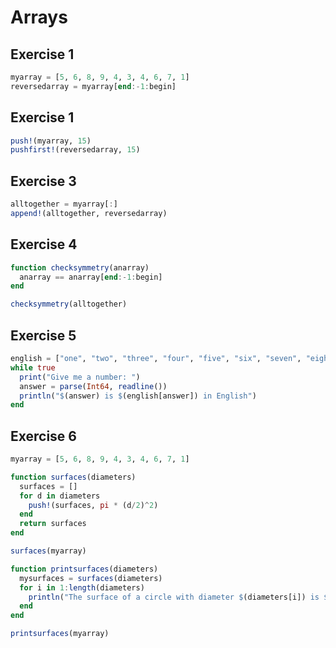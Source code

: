 # Arrays

## Exercise 1

```julia
myarray = [5, 6, 8, 9, 4, 3, 4, 6, 7, 1]
reversedarray = myarray[end:-1:begin]
```

## Exercise 1

```julia
push!(myarray, 15)
pushfirst!(reversedarray, 15)
```

## Exercise 3

```julia
alltogether = myarray[:]
append!(alltogether, reversedarray)
```

## Exercise 4

```julia
function checksymmetry(anarray)
  anarray == anarray[end:-1:begin]
end

checksymmetry(alltogether)
```

## Exercise 5

```julia
english = ["one", "two", "three", "four", "five", "six", "seven", "eight", "nine", "ten"]
while true
  print("Give me a number: ")
  answer = parse(Int64, readline())
  println("$(answer) is $(english[answer]) in English")
end
```


## Exercise 6

```julia
myarray = [5, 6, 8, 9, 4, 3, 4, 6, 7, 1]

function surfaces(diameters)
  surfaces = []
  for d in diameters
    push!(surfaces, pi * (d/2)^2)
  end
  return surfaces
end

surfaces(myarray)

function printsurfaces(diameters)
  mysurfaces = surfaces(diameters)
  for i in 1:length(diameters)
    println("The surface of a circle with diameter $(diameters[i]) is $(round(mysurfaces[i], digits=2))")
  end
end

printsurfaces(myarray)
```

